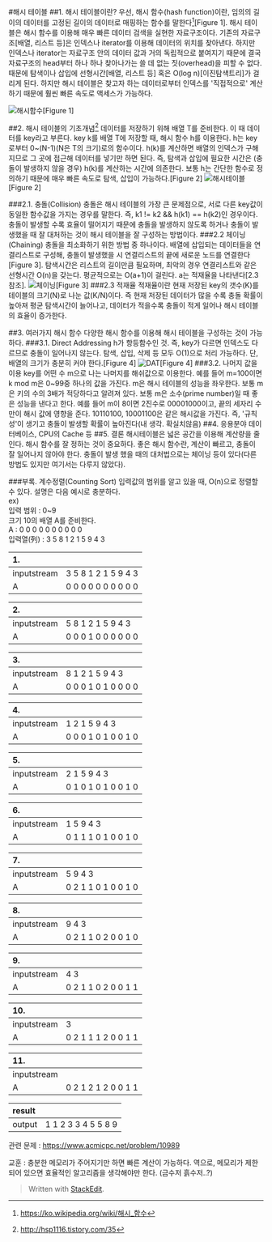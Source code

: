 #해시 테이블
##1. 해시 테이블이란?
우선, 해시 함수(hash function)이란, 임의의 길이의 데이터를 고정된 길이의 데이터로 매핑하는 함수를 말한다[^1][Figure 1]. 해시 테이블은 해시 함수를 이용해 매우 빠른 데이터 검색을 실현한 자료구조이다. 기존의 자료구조[배열, 리스트 등]은 인덱스나 iterator를 이용해 데이터의 위치를 찾아낸다. 하지만 인덱스나 iterator는 자료구조 안의 데이터 값과 거의 독립적으로 붙여지기 때문에 결국 자료구조의 head부터 하나 하나 찾아나가는 쓸 데 없는 짓(overhead)을 피할 수 없다. 때문에 탐색이나 삽입에 선형시간[배열, 리스트 등] 혹은  O(log n)[이진탐색트리]가 걸리게 된다. 하지만 해시 테이블은 찾고자 하는 데이터로부터 인덱스를 '직접적으로' 계산하기 때문에 훨씬 빠른 속도로 액세스가 가능하다.

![해시함수](https://upload.wikimedia.org/wikipedia/commons/5/58/Hash_table_4_1_1_0_0_1_0_LL.svg)[Figure 1]



##2. 해시 테이블의 기초개념[^2]
데이터를 저장하기 위해 배열 T를 준비한다. 이 때 데이터를 key라고 부른다. key k를 배열 T에 저장할 때, 해시 함수 h를 이용한다. h는 key로부터 0~(N-1)(N은 T의 크기)로의 함수이다. h(k)를 계산하면 배열의 인덱스가 구해지므로 그 곳에 접근해 데이터를 넣기만 하면 된다. 즉, 탐색과 삽입에 필요한 시간은 (충돌이 발생하지 않을 경우) h(k)를 계산하는 시간에 의존한다. 보통 h는 간단한 함수로 정의하기 때문에 매우 빠른 속도로 탐색, 삽입이 가능하다.[Figure 2]
![해시테이블](http://staff.ustc.edu.cn/~csli/graduate/algorithms/book6/222_a.gif)[Figure 2]

###2.1. 충돌(Collision)
충돌은 해시 테이블의 가장 큰 문제점으로, 서로 다른 key값이 동일한 함수값을 가지는 경우를 말한다. 즉, k1 != k2 && h(k1) == h(k2)인 경우이다. 충돌이 발생할 수록 효율이 떨어지기 때문에 충돌을 발생하지 않도록 하거나 충돌이 발생했을 때 잘 대처하는 것이 해시 테이블을 잘 구성하는 방법이다.
###2.2 체이닝(Chaining)
충돌을 최소화하기 위한 방법 중 하나이다. 배열에 삽입되는 데이터들을 연결리스트로 구성해, 충돌이 발생했을 시 연결리스트의 끝에 새로운 노드를 연결한다[Figure 3]. 탐색시간은 리스트의 길이만큼 필요하며, 최악의 경우 연결리스트와 같은 선형시간 O(n)을 갖는다. 평균적으로는 O(a+1)이 걸린다. a는 적재율을 나타낸다[2.3 참조].
![체이닝](http://staff.ustc.edu.cn/~csli/graduate/algorithms/book6/223_a.gif)[Figure 3]
###2.3 적재율
적재율이란 현재 저장된 key의 갯수(K)를 테이블의 크기(N)로 나눈 값(K/N)이다. 즉 현재 저장된 데이터가 많을 수록 충돌 확률이 높아져 평균 탐색시간이 늘어나고, 데이터가 적을수록 충돌이 적게 일어나 해시 테이블의 효율이 증가한다.


##3. 여러가지 해시 함수
다양한 해시 함수를 이용해 해시 테이블을 구성하는 것이 가능하다.
###3.1. Direct Addressing
h가 항등함수인 것. 즉, key가 다르면 인덱스도 다르므로 충돌이 일어나지 않는다. 탐색, 삽입, 삭제 등 모두 O(1)으로 처리 가능하다. 단, 배열의 크기가 충분히 커야 한다.[Figure 4]
![DAT](http://staff.ustc.edu.cn/~csli/graduate/algorithms/book6/220_a.gif)[Figure 4]
###3.2. 나머지 값을 이용
key를 어떤 수 m으로 나는 나머지를 해쉬값으로 이용한다. 예를 들어 m=100이면 k mod m은 0~99중 하나의 값을 가진다. m은 해시 테이블의 성능을 좌우한다. 보통 m은 키의 수의 3배가 적당하다고 알려져 있다.
보통 m은 소수(prime number)일 때 좋은 성능을 낸다고 한다. 예를 들어 m이 8이면 2진수로 00001000이고, 끝의 세자리 수만이 해시 값에 영향을 준다. 10110100, 10001100은 같은 해시값을 가진다. 즉, '규칙성'이 생기고 충돌이 발생할 확률이 높아진다(내 생각. 확실치않음)
##4. 응용분야
데이터베이스, CPU의 Cache 등
##5. 결론
해시테이블은 넓은 공간을 이용해 계산량을 줄인다. 해시 함수를 잘 정하는 것이 중요하다. 좋은 해시 함수란, 계산이 빠르고, 충돌이 잘 일어나지 않아야 한다. 충돌이 발생 했을 때의 대처법으로는 체이닝 등이 있다(다른 방법도 있지만 여기서는 다루지 않았다).

###부록. 계수정렬(Counting Sort)
입력값의 범위를 알고 있을 때, O(n)으로 정렬할 수 있다. 설명은 다음 예시로 충분하다.  
ex)  
입력 범위 : 0~9  
크기 10의 배열 A를 준비한다.  
A     : 0 0 0 0 0 0 0 0 0 0  
입력열(列) : 3 5 8 1 2 1 5 9 4 3  


|1. |   |
|:---|---|
| inputstream | 3 5 8 1 2 1 5 9 4 3 |
|A|0 0 0 0 0 0 0 0 0 0|
  
  
|2. |   |
|:---|---|
| inputstream | 5 8 1 2 1 5 9 4 3 |
|A|0 0 0 1 0 0 0 0 0 0|


|3. |   |
|:---|---|
| inputstream | 8 1 2 1 5 9 4 3 |
|A|0 0 0 1 0 1 0 0 0 0|


|4. |   |
|:---|---|
| inputstream | 1 2 1 5 9 4 3 |
|A|0 0 0 1 0 1 0 0 1 0|


|5. |   |
|:---|---|
| inputstream | 2 1 5 9 4 3 |
|A|0 1 0 1 0 1 0 0 1 0|


|6. |   |
|:---|---|
| inputstream | 1 5 9 4 3 |
|A|0 1 1 1 0 1 0 0 1 0|


|7. |   |
|:---|---|
| inputstream | 5 9 4 3 |
|A|0 2 1 1 0 1 0 0 1 0|


|8. |   |
|:---|---|
| inputstream | 9 4 3 |
|A|0 2 1 1 0 2 0 0 1 0|


|9. |   |
|:---|---|
| inputstream | 4 3 |
|A|0 2 1 1 0 2 0 0 1 1|


|10. |   |
|:---|---|
| inputstream | 3 |
|A|0 2 1 1 1 2 0 0 1 1|


|11. |   |
|:---|---|
| inputstream |  |
|A|0 2 1 2 1 2 0 0 1 1|
 
 
 |result |   |
 |:---|---|
|output|1 1 2 3 3 4 5 5 8 9  |
  
관련 문제 : https://www.acmicpc.net/problem/10989  
  
교훈 : 충분한 메모리가 주어지기만 하면 빠른 계산이 가능하다. 역으로, 메모리가 제한되어 있으면 효율적인 알고리즘을 생각해야만 한다. (금수저 흙수저..?)
  
[^1]: https://ko.wikipedia.org/wiki/해시_함수  

[^2]: http://hsp1116.tistory.com/35

> Written with [StackEdit](https://stackedit.io/).
